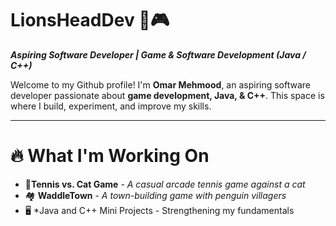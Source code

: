 # **LionsHeadDev :lion::video_game:** 
**_Aspiring Software Developer | Game & Software Development (Java / C++)_** 

Welcome to my Github profile! I'm **Omar Mehmood**, an aspiring software developer passionate about **game development, Java, & C++**. This space is where I build, experiment, and improve my skills.

---

# :fire: What I'm Working On
- :tennis:**Tennis vs. Cat Game** - _A casual arcade tennis game against a cat_
- :houses: **WaddleTown** - _A town-building game with penguin villagers_
- :desktop_computer: *Java and C++ Mini Projects - Strengthening my fundamentals
